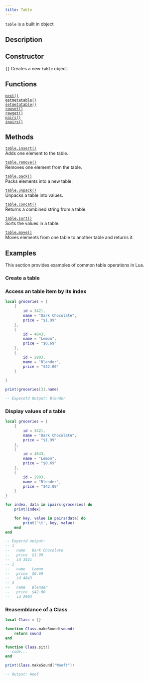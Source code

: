 ```yaml
---
title: Table
---
```


`table` is a built in object 

## Description

## Constructor
`{}` Creates a new `table` object.  


## Functions
[`next()`](#reference_functions_next)  
[`getmetatable()`](#reference_functions_getmetatable)  
[`setmetatable()`](#reference_functions_setmetatable)  
[`rawset()`](#reference_functions_rawset)  
[`rawget()`](#reference_functions_rawget)  
[`pairs()`](#reference_functions_pairs)  
[`ipairs()`](#reference_functions_ipairs)  


## Methods
[`table.insert()`](#global-objects_table-method_insert)  
    Adds one element to the table.  

[`table.remove()`](#global-objects_table-method_remove)  
Removes one element from the table.  

[`table.pack()`](#global-objects_table-method_pack)  
Packs elements into a new table.  

[`table.unpack()`](#global-objects_table-method_unpack)  
Unpacks a table into values.  

[`table.concat()`](#global-objects_table-method_concat)  
Returns a combined string from a table.  

[`table.sort()`](#global-objects_table-method_sort)  
Sorts the values in a table.  

[`table.move()`](#global-objects_table-method_move)  
Moves elements from one table to another table and returns it.
 

## Examples
This section provides examples of common table operations in Lua.

### Create a table

### Access an table item by its index
```lua
local groceries = {
    {
        id = 3421,
        name = "Dark Chocolate",
        price = "$1.99"
    },
    {
        id = 4843,
        name = "Lemon",
        price = "$0.69"
    },
    {
        id = 2903,
        name = "Blender",
        price = "$42.00"
    }
    
}

print(groceries[3].name)

-- Expecetd Output: Blender
```

### Display values of a table
```lua
local groceries = {
    {
        id = 3421,
        name = "Dark Chocolate",
        price = "$1.99"
    },
    {
        id = 4843,
        name = "Lemon",
        price = "$0.69"
    },
    {
        id = 2903,
        name = "Blender",
        price = "$42.00"
    }
}

for index, data in ipairs(groceries) do
    print(index)

    for key, value in pairs(data) do
        print('\t', key, value)
    end
end

-- Expectd output:
-- 1
--   name	Dark Chocolate
--   price	$1.99
--   id	3421
-- 2
--   name	Lemon
--   price	$0.69
--   id	4843
-- 3
--   name	Blender
--   price	$42.00
--   id	2903
```


### Reasemblance of a Class
```lua
local Class = {}

function Class.makeSound(sound)
    return sound
end

function Class.sit()
-- code...
end

print(Class.makeSound("Woof!"))

-- Output: Woof
```
